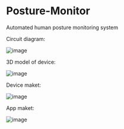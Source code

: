 # Posture-Monitor
Аutomated human posture monitoring system

Сircuit diagram:

![image](https://user-images.githubusercontent.com/48089070/183739454-19d1af26-a884-49b0-9698-1dd70f979981.png)


3D model of device:

![image](https://user-images.githubusercontent.com/48089070/183739495-33a09b11-d38d-4120-ba0a-d45dc9db80e0.png)


Device maket:

![image](https://user-images.githubusercontent.com/48089070/183739617-87fb33dc-5ffd-4850-bfbc-41b7bbfad08f.png)


App maket:

![image](https://user-images.githubusercontent.com/48089070/183739685-146b2466-fbc2-44f7-a8eb-8ef395824930.png)
